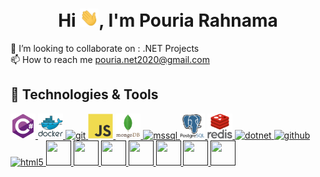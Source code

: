 <h1 align="center">Hi <img src="https://raw.githubusercontent.com/ABSphreak/ABSphreak/master/gifs/Hi.gif" width="30px">, I'm Pouria Rahnama </h1>

👯 I’m looking to collaborate on : .NET Projects
</br>
📫 How to reach me pouria.net2020@gmail.com

## 🔧 Technologies & Tools
<p align="left"> 
  
<a href="https://www.w3schools.com/cs/" target="_blank" rel="noreferrer">
<img src="https://raw.githubusercontent.com/devicons/devicon/master/icons/csharp/csharp-original.svg" alt="csharp" width="40" height="40"/>
</a>
<a href="https://www.docker.com/" target="_blank" rel="noreferrer"> 
<img src="https://raw.githubusercontent.com/devicons/devicon/master/icons/docker/docker-original-wordmark.svg" alt="docker" width="40" height="40"/>
</a>
<a href="https://git-scm.com/" target="_blank" rel="noreferrer"> 
<img src="https://www.vectorlogo.zone/logos/git-scm/git-scm-icon.svg" alt="git" width="40" height="40"/> 
</a>

<a href="https://developer.mozilla.org/en-US/docs/Web/JavaScript" target="_blank" rel="noreferrer"> 
<img src="https://raw.githubusercontent.com/devicons/devicon/master/icons/javascript/javascript-original.svg" alt="javascript" width="40" height="40"/>
</a>
<a href="https://www.mongodb.com/" target="_blank" rel="noreferrer">
<img src="https://raw.githubusercontent.com/devicons/devicon/master/icons/mongodb/mongodb-original-wordmark.svg" alt="mongodb" width="40" height="40"/>
</a>
<a href="https://www.microsoft.com/en-us/sql-server" target="_blank" rel="noreferrer"> 
<img src="https://www.svgrepo.com/show/303229/microsoft-sql-server-logo.svg" alt="mssql" width="40" height="40"/>
</a>

<a href="https://www.postgresql.org" target="_blank" rel="noreferrer">
<img src="https://raw.githubusercontent.com/devicons/devicon/master/icons/postgresql/postgresql-original-wordmark.svg" alt="postgresql" width="40" height="40"/>
</a>
<a href="https://redis.io" target="_blank" rel="noreferrer">
<img src="https://raw.githubusercontent.com/devicons/devicon/master/icons/redis/redis-original-wordmark.svg" alt="redis" width="40" height="40"/> 
</a>
<a href="" target="_blank" rel="noreferrer">
<img src="https://icongr.am/devicon/dot-net-original-wordmark.svg?size=72&color=currentColor" alt="dotnet" width="40" height="40"/> 
</a>
<a href="" target="_blank" rel="noreferrer">
<img src="https://icongr.am/devicon/github-original.svg?size=72&color=currentColor" alt="github" width="40" height="40"/> 
</a>
<a href="" target="_blank" rel="noreferrer">
<img src="https://icongr.am/devicon/html5-original.svg?size=72&color=currentColor" alt="html5" width="40" height="40"/> 
</a>
<a href="" target="_blank" rel="noreferrer">
<img src="https://icongr.am/devicon/css3-original.svg?size=72&color=currentColor" alt="" width="40" height="40"/> 
</a>

<a href="" target="_blank" rel="noreferrer">
<img src="https://icongr.am/devicon/jquery-original-wordmark.svg?size=72&color=currentColor" alt="" width="40" height="40"/> 
</a>
<a href="" target="_blank" rel="noreferrer">
<img src="https://icongr.am/devicon/linux-original.svg?size=72&color=currentColor" alt="" width="40" height="40"/> 
</a>
<a href="" target="_blank" rel="noreferrer">
<img src="https://icongr.am/devicon/vim-original.svg?size=72&color=currentColor" alt="" width="40" height="40"/> 
</a>
<a href="" target="_blank" rel="noreferrer">
<img src="https://icongr.am/devicon/bootstrap-plain-wordmark.svg?size=72&color=871ef1" alt="" width="40" height="40"/> 
</a>
<a href="" target="_blank" rel="noreferrer">
<img src="https://icongr.am/devicon/ubuntu-plain-wordmark.svg?size=72&color=871ef1" alt="" width="40" height="40"/> 
</a>
<a href="" target="_blank" rel="noreferrer">
<img src="https://icongr.am/devicon/visualstudio-plain.svg?size=115&color=f27373" alt="" width="40" height="40"/> 
</a>

